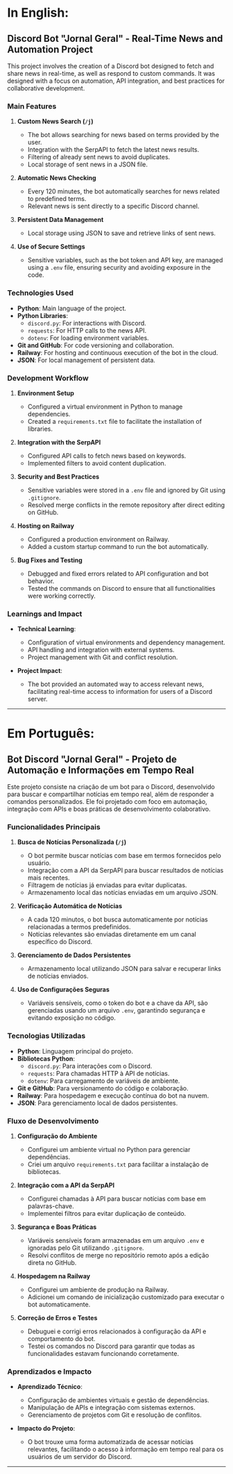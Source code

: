 
# In English:

## **Discord Bot "Jornal Geral" - Real-Time News and Automation Project**

This project involves the creation of a Discord bot designed to fetch and share news in real-time, as well as respond to custom commands. It was designed with a focus on automation, API integration, and best practices for collaborative development.

### **Main Features**
1.  **Custom News Search (`/j`)**
    -   The bot allows searching for news based on terms provided by the user.
    -   Integration with the SerpAPI to fetch the latest news results.
    -   Filtering of already sent news to avoid duplicates.
    -   Local storage of sent news in a JSON file.

2.  **Automatic News Checking**
    -   Every 120 minutes, the bot automatically searches for news related to predefined terms.
    -   Relevant news is sent directly to a specific Discord channel.

3.  **Persistent Data Management**
    -   Local storage using JSON to save and retrieve links of sent news.

4.  **Use of Secure Settings**
    -   Sensitive variables, such as the bot token and API key, are managed using a `.env` file, ensuring security and avoiding exposure in the code.

### **Technologies Used**
-   **Python**: Main language of the project.
-   **Python Libraries**:
    -   `discord.py`: For interactions with Discord.
    -   `requests`: For HTTP calls to the news API.
    -   `dotenv`: For loading environment variables.
-   **Git and GitHub**: For code versioning and collaboration.
-   **Railway**: For hosting and continuous execution of the bot in the cloud.
-   **JSON**: For local management of persistent data.

### **Development Workflow**
1.  **Environment Setup**
    -   Configured a virtual environment in Python to manage dependencies.
    -   Created a `requirements.txt` file to facilitate the installation of libraries.

2.  **Integration with the SerpAPI**
    -   Configured API calls to fetch news based on keywords.
    -   Implemented filters to avoid content duplication.

3.  **Security and Best Practices**
    -   Sensitive variables were stored in a `.env` file and ignored by Git using `.gitignore`.
    -   Resolved merge conflicts in the remote repository after direct editing on GitHub.

4.  **Hosting on Railway**
    -   Configured a production environment on Railway.
    -   Added a custom startup command to run the bot automatically.

5.  **Bug Fixes and Testing**
    -   Debugged and fixed errors related to API configuration and bot behavior.
    -   Tested the commands on Discord to ensure that all functionalities were working correctly.

### **Learnings and Impact**
-   **Technical Learning**:
    -   Configuration of virtual environments and dependency management.
    -   API handling and integration with external systems.
    -   Project management with Git and conflict resolution.

-   **Project Impact**:
    -   The bot provided an automated way to access relevant news, facilitating real-time access to information for users of a Discord server.

---


# Em Português:

## **Bot Discord "Jornal Geral" - Projeto de Automação e Informações em Tempo Real**

Este projeto consiste na criação de um bot para o Discord, desenvolvido para buscar e compartilhar notícias em tempo real, além de responder a comandos personalizados. Ele foi projetado com foco em automação, integração com APIs e boas práticas de desenvolvimento colaborativo.  

### **Funcionalidades Principais**
1. **Busca de Notícias Personalizada (`/j`)**  
   - O bot permite buscar notícias com base em termos fornecidos pelo usuário.  
   - Integração com a API da SerpAPI para buscar resultados de notícias mais recentes.  
   - Filtragem de notícias já enviadas para evitar duplicatas.  
   - Armazenamento local das notícias enviadas em um arquivo JSON.  

2. **Verificação Automática de Notícias**  
   - A cada 120 minutos, o bot busca automaticamente por notícias relacionadas a termos predefinidos.  
   - Notícias relevantes são enviadas diretamente em um canal específico do Discord.  

3. **Gerenciamento de Dados Persistentes**  
   - Armazenamento local utilizando JSON para salvar e recuperar links de notícias enviados.  

4. **Uso de Configurações Seguras**  
   - Variáveis sensíveis, como o token do bot e a chave da API, são gerenciadas usando um arquivo `.env`, garantindo segurança e evitando exposição no código.  

### **Tecnologias Utilizadas**
- **Python**: Linguagem principal do projeto.  
- **Bibliotecas Python**:
  - `discord.py`: Para interações com o Discord.  
  - `requests`: Para chamadas HTTP à API de notícias.  
  - `dotenv`: Para carregamento de variáveis de ambiente.  
- **Git e GitHub**: Para versionamento do código e colaboração.  
- **Railway**: Para hospedagem e execução contínua do bot na nuvem.  
- **JSON**: Para gerenciamento local de dados persistentes.  

### **Fluxo de Desenvolvimento**
1. **Configuração do Ambiente**  
   - Configurei um ambiente virtual no Python para gerenciar dependências.  
   - Criei um arquivo `requirements.txt` para facilitar a instalação de bibliotecas.  

2. **Integração com a API da SerpAPI**  
   - Configurei chamadas à API para buscar notícias com base em palavras-chave.  
   - Implementei filtros para evitar duplicação de conteúdo.  

3. **Segurança e Boas Práticas**  
   - Variáveis sensíveis foram armazenadas em um arquivo `.env` e ignoradas pelo Git utilizando `.gitignore`.  
   - Resolvi conflitos de merge no repositório remoto após a edição direta no GitHub.  

4. **Hospedagem na Railway**  
   - Configurei um ambiente de produção na Railway.  
   - Adicionei um comando de inicialização customizado para executar o bot automaticamente.  

5. **Correção de Erros e Testes**  
   - Debuguei e corrigi erros relacionados à configuração da API e comportamento do bot.  
   - Testei os comandos no Discord para garantir que todas as funcionalidades estavam funcionando corretamente.  

### **Aprendizados e Impacto**
- **Aprendizado Técnico**:
  - Configuração de ambientes virtuais e gestão de dependências.  
  - Manipulação de APIs e integração com sistemas externos.  
  - Gerenciamento de projetos com Git e resolução de conflitos.  

- **Impacto do Projeto**:  
  - O bot trouxe uma forma automatizada de acessar notícias relevantes, facilitando o acesso à informação em tempo real para os usuários de um servidor do Discord.  

---
